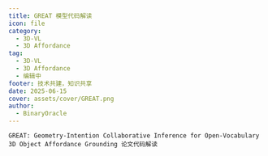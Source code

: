 ```yaml
---
title: GREAT 模型代码解读
icon: file
category:
  - 3D-VL
  - 3D Affordance
tag:
  - 3D-VL
  - 3D Affordance
  - 编辑中
footer: 技术共建，知识共享
date: 2025-06-15
cover: assets/cover/GREAT.png
author:
  - BinaryOracle
---
```


`GREAT: Geometry-Intention Collaborative Inference for Open-Vocabulary 3D Object Affordance Grounding 论文代码解读` 

<!-- more -->



